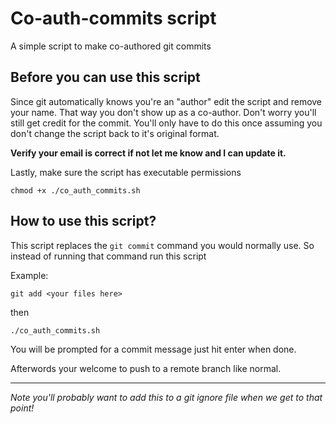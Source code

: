 # Co-auth-commits script
A simple script to make co-authored git commits
## Before you can use this script 
Since git automatically knows you're an "author" edit the script and remove your name. That way you don't show up as a co-author. Don't worry you'll still get credit for the commit. You'll only have to do this once assuming you don't change the script back to it's original format. 

**Verify your email is correct if not let me know and I can update it.**

Lastly, make sure the script has executable permissions

`chmod +x ./co_auth_commits.sh`

## How to use this script?

This script replaces the `git commit` command you would normally use. So instead of running that command run this script

Example:

`git add <your files here>`

then

`./co_auth_commits.sh` 

You will be prompted for a commit message just hit enter when done.

Afterwords your welcome to push to a remote branch like normal.

---
*Note you'll probably want to add this to a git ignore file when we get to that point!*